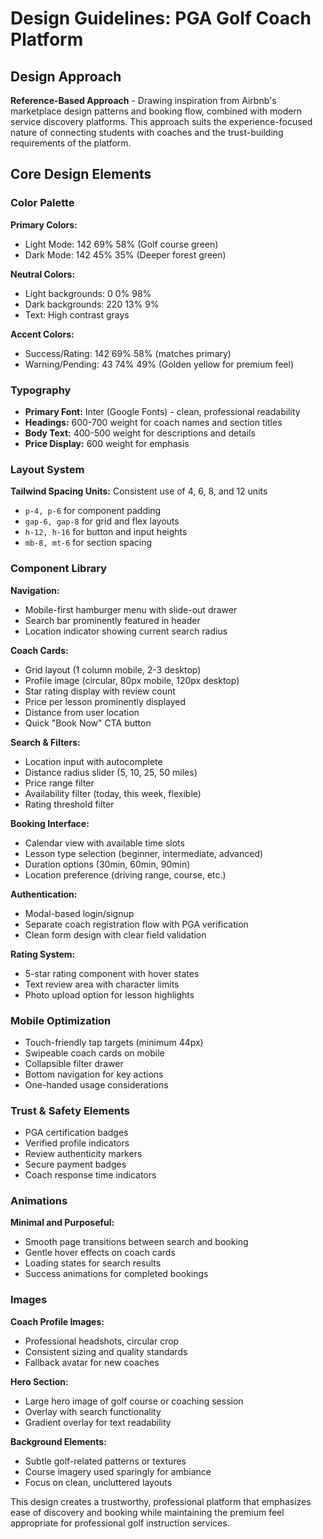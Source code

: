 # Design Guidelines: PGA Golf Coach Platform

## Design Approach
**Reference-Based Approach** - Drawing inspiration from Airbnb's marketplace design patterns and booking flow, combined with modern service discovery platforms. This approach suits the experience-focused nature of connecting students with coaches and the trust-building requirements of the platform.

## Core Design Elements

### Color Palette
**Primary Colors:**
- Light Mode: 142 69% 58% (Golf course green)
- Dark Mode: 142 45% 35% (Deeper forest green)

**Neutral Colors:**
- Light backgrounds: 0 0% 98%
- Dark backgrounds: 220 13% 9%
- Text: High contrast grays

**Accent Colors:**
- Success/Rating: 142 69% 58% (matches primary)
- Warning/Pending: 43 74% 49% (Golden yellow for premium feel)

### Typography
- **Primary Font:** Inter (Google Fonts) - clean, professional readability
- **Headings:** 600-700 weight for coach names and section titles
- **Body Text:** 400-500 weight for descriptions and details
- **Price Display:** 600 weight for emphasis

### Layout System
**Tailwind Spacing Units:** Consistent use of 4, 6, 8, and 12 units
- `p-4, p-6` for component padding
- `gap-6, gap-8` for grid and flex layouts
- `h-12, h-16` for button and input heights
- `mb-8, mt-6` for section spacing

### Component Library

**Navigation:**
- Mobile-first hamburger menu with slide-out drawer
- Search bar prominently featured in header
- Location indicator showing current search radius

**Coach Cards:**
- Grid layout (1 column mobile, 2-3 desktop)
- Profile image (circular, 80px mobile, 120px desktop)
- Star rating display with review count
- Price per lesson prominently displayed
- Distance from user location
- Quick "Book Now" CTA button

**Search & Filters:**
- Location input with autocomplete
- Distance radius slider (5, 10, 25, 50 miles)
- Price range filter
- Availability filter (today, this week, flexible)
- Rating threshold filter

**Booking Interface:**
- Calendar view with available time slots
- Lesson type selection (beginner, intermediate, advanced)
- Duration options (30min, 60min, 90min)
- Location preference (driving range, course, etc.)

**Authentication:**
- Modal-based login/signup
- Separate coach registration flow with PGA verification
- Clean form design with clear field validation

**Rating System:**
- 5-star rating component with hover states
- Text review area with character limits
- Photo upload option for lesson highlights

### Mobile Optimization
- Touch-friendly tap targets (minimum 44px)
- Swipeable coach cards on mobile
- Collapsible filter drawer
- Bottom navigation for key actions
- One-handed usage considerations

### Trust & Safety Elements
- PGA certification badges
- Verified profile indicators
- Review authenticity markers
- Secure payment badges
- Coach response time indicators

### Animations
**Minimal and Purposeful:**
- Smooth page transitions between search and booking
- Gentle hover effects on coach cards
- Loading states for search results
- Success animations for completed bookings

### Images
**Coach Profile Images:**
- Professional headshots, circular crop
- Consistent sizing and quality standards
- Fallback avatar for new coaches

**Hero Section:**
- Large hero image of golf course or coaching session
- Overlay with search functionality
- Gradient overlay for text readability

**Background Elements:**
- Subtle golf-related patterns or textures
- Course imagery used sparingly for ambiance
- Focus on clean, uncluttered layouts

This design creates a trustworthy, professional platform that emphasizes ease of discovery and booking while maintaining the premium feel appropriate for professional golf instruction services.